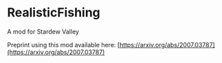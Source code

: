 # RealisticFishing
A mod for Stardew Valley

Preprint using this mod available here: [https://arxiv.org/abs/2007.03787](https://arxiv.org/abs/2007.03787)
